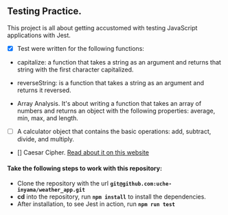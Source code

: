 ## Testing Practice.

This project is all about getting accustomed with testing JavaScript applications with Jest.

- [x] Test were written for the following functions:

- capitalize: a function that takes a string as an argument and returns that string with the first character capitalized.

- reverseString: is a function that takes a string as an argument and returns it reversed.

- Array Analysis. It's about writing a function that takes an array of numbers and returns an object with the following properties: average, min, max, and length.

- [ ] A calculator object that contains the basic operations: add, subtract, divide, and multiply.

- [] Caesar Cipher. [Read about it on this website](http://practicalcryptography.com/ciphers/caesar-cipher/)

#### Take the following steps to work with this repository:

- Clone the repository with the url **`git@github.com:uche-inyama/weather_app.git`**
- **cd** into the repository, run **`npm install`** to install the dependencies.
- After installation, to see Jest in action, run **`npm run test`**
